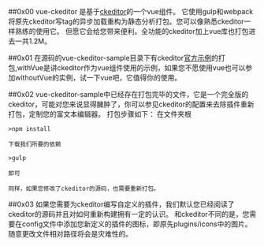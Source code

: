 ##0x00
    vue-ckeditor 是基于[ckeditor](https://github.com/ckeditor/ckeditor-dev.git)的一个vue组件。
    它使用gulp和webpack将原先ckeditor写tag的异步加载重构为静态分析打包。您可以像熟悉ckeditor一样熟练的使用它。
    但愿它会给您带来便利。全功能的ckeditor加上vue库也打包进去一共1.2M。

##0x01
    在源码的vue-ckeditor-sample目录下有ckeditor[官方示例](https://github.com/ckeditor/ckeditor-dev/blob/master/samples/index.html)的打包,withVue是讲ckeditor作为vue组件使用的示例，如果您不愿使用vue也可以参加withoutVue的实例，试一下vue吧，它值得你的使用。
    
##0x02
    vue-ckeditor-sample中已经存在打包完毕的文件，它是一个完全版的ckeditor，可能对您来说显得臃肿了，你可以参见ckeditor的配置来去除插件重新打包，定制您的富文本编辑器。
    打包步骤如下：
    在文件夹根
     
    >npm install
     
    下载我们所要的依赖
    
    >gulp
    
    即可
    
    同样，如果您修改了ckeditor的源码，也需要重新打包。
    
##0x03
    如果您需要为ckeditor编写自定义的插件，我们默认您已经阅读了ckeditor的源码并且对如何重新构建拥有一定的认识。
    和ckeditor不同的是，您需要在config文件中添加您新定义的插件的图标，即原先plugins/icons中的图片。
    随意更改文件相对路径将会是灾难性的。
